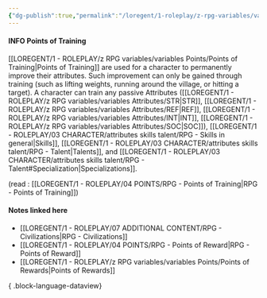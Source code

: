 ```yaml
---
{"dg-publish":true,"permalink":"/loregent/1-roleplay/z-rpg-variables/variables-points/points-of-training/"}
---
```


#### INFO Points of Training

[[LOREGENT/1 - ROLEPLAY/z RPG variables/variables Points/Points of Training\|Points of Training]] are used for a character to permanently improve their attributes. Such improvement can only be gained through training (such as lifting weights, running around the village, or hitting a target). A character can train any passive Attributes ([[LOREGENT/1 - ROLEPLAY/z RPG variables/variables Attributes/STR\|STR]], [[LOREGENT/1 - ROLEPLAY/z RPG variables/variables Attributes/REF\|REF]], [[LOREGENT/1 - ROLEPLAY/z RPG variables/variables Attributes/INT\|INT]], [[LOREGENT/1 - ROLEPLAY/z RPG variables/variables Attributes/SOC\|SOC]]), [[LOREGENT/1 - ROLEPLAY/03 CHARACTER/attributes skills talent/RPG - Skills in general\|Skills]], [[LOREGENT/1 - ROLEPLAY/03 CHARACTER/attributes skills talent/RPG - Talent\|Talents]], and [[LOREGENT/1 - ROLEPLAY/03 CHARACTER/attributes skills talent/RPG - Talent#Specialization\|Specializations]].


(read : [[LOREGENT/1 - ROLEPLAY/04 POINTS/RPG - Points of Training\|RPG - Points of Training]])

#### Notes linked here
- [[LOREGENT/1 - ROLEPLAY/07 ADDITIONAL CONTENT/RPG - Civilizations\|RPG - Civilizations]]
- [[LOREGENT/1 - ROLEPLAY/04 POINTS/RPG - Points of Reward\|RPG - Points of Reward]]
- [[LOREGENT/1 - ROLEPLAY/z RPG variables/variables Points/Points of Rewards\|Points of Rewards]]

{ .block-language-dataview}

